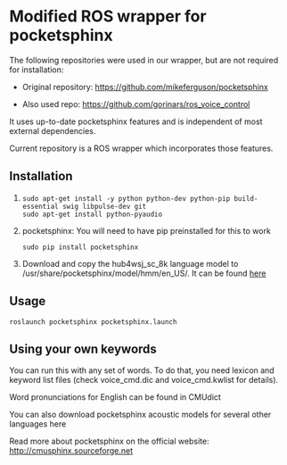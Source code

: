 # Modified ROS wrapper for pocketsphinx  

The following repositories were used in our wrapper, but are not required for installation:

* Original repository: https://github.com/mikeferguson/pocketsphinx  
  
* Also used repo: https://github.com/gorinars/ros_voice_control  

It uses up-to-date pocketsphinx features and is independent of most external dependencies.  
  
Current repository is a ROS wrapper which incorporates those features. 
  
## Installation 
1)   
    ```
    sudo apt-get install -y python python-dev python-pip build-essential swig libpulse-dev git
    sudo apt-get install python-pyaudio
    ```

2) pocketsphinx: You will need to have pip preinstalled for this to work
    ```
    sudo pip install pocketsphinx
    ```
3) Download and copy the hub4wsj_sc_8k language model  to /usr/share/pocketsphinx/model/hmm/en_US/. It can be found [here](https://sourceforge.net/projects/cmusphinx/files/Acoustic%20and%20Language%20Models/Archive/US%20English%20HUB4WSJ%20Acoustic%20Model/)

## Usage
``` 
roslaunch pocketsphinx pocketsphinx.launch
```

## Using your own keywords

You can run this with any set of words. To do that, you need lexicon and keyword list files (check voice_cmd.dic and voice_cmd.kwlist for details).

Word pronunciations for English can be found in CMUdict

You can also download pocketsphinx acoustic models for several other languages here

Read more about pocketsphinx on the official website: http://cmusphinx.sourceforge.net
